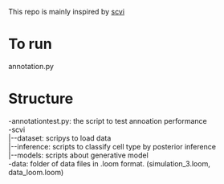 This repo is mainly inspired by [scvi](https://github.com/YosefLab/scVI)
# To run

annotation.py

# Structure

-annotationtest.py: the script to test annoation performance\
-scvi\
|--dataset: scripys to load data\
|--inference: scripts to classify cell type by posterior inference\
|--models: scripts about generative model\
-data: folder of data files in .loom format. (simulation_3.loom, data_loom.loom)



